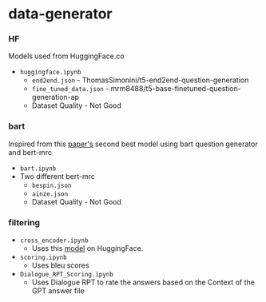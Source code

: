 
# data-generator

### HF
Models used from HuggingFace.co
* `huggingface.ipynb`
	* `end2end.json` - ThomasSimonini/t5-end2end-question-generation
	* `fine_tuned_data.json` - mrm8488/t5-base-finetuned-question-generation-ap
	* Dataset Quality - Not Good

### bart

Inspired from this [paper's](https://arxiv.org/abs/2102.12128) second best model using bart question generator and bert-mrc

* `bart.ipynb`
* Two different bert-mrc
	* `bespin.json` 
	* `ainze.json`
	* Dataset Quality - Not Good

### filtering
* `cross_encoder.ipynb`
	* Uses this [model](https://huggingface.co/cross-encoder/ms-marco-MiniLM-L-12-v2?text=I+like+you.+I+love+you) on HuggingFace.
* `scoring.ipynb`
	* Uses bleu scores
* `Dialogue_RPT_Scoring.ipynb`
	* Uses Dialogue RPT to rate the answers based on the Context of the GPT answer file
